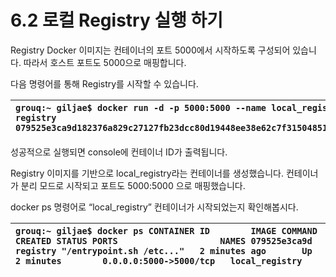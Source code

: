 # 6.2 로컬 Registry 실행 하기

Registry Docker 이미지는 컨테이너의 포트 5000에서 시작하도록 구성되어 있습니다. 따라서 호스트 포트도 5000으로 매핑합니다.

다음 명령어를 통해 Registry를 시작할 수 있습니다.

| `grouq:~ giljae$ docker run -d -p 5000:5000 --name local_registry registry 079525e3ca9d182376a829c27127fb23dcc80d19448ee38e62c7f31504851bd3` |
| :--- |


성공적으로 실행되면 console에 컨테이너 ID가 출력됩니다.

Registry 이미지를 기반으로 local\_registry라는 컨테이너를 생성했습니다. 컨테이너가 분리 모드로 시작되고 포트도 5000:5000 으로 매핑했습니다.

docker ps 명령어로 “local\_registry” 컨테이너가 시작되었는지 확인해봅시다.

| `grouq:~ giljae$ docker ps CONTAINER ID        IMAGE COMMAND                  CREATED STATUS PORTS                    NAMES 079525e3ca9d        registry "/entrypoint.sh /etc..."   2 minutes ago       Up 2 minutes        0.0.0.0:5000->5000/tcp   local_registry` |
| :--- |



